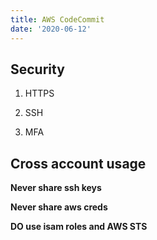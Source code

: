```yaml
---
title: AWS CodeCommit
date: '2020-06-12'
---
```


## Security

1. HTTPS

2. SSH

3. MFA

## Cross account usage

**Never share ssh keys**

**Never share aws creds**

**DO use isam roles and AWS STS**

